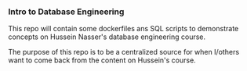 ### Intro to Database Engineering

This repo will contain some dockerfiles ans SQL scripts to demonstrate concepts on Hussein Nasser's database engineering course.

The purpose of this repo is to be a centralized source for when I/others want to come back from the content on Hussein's course.
